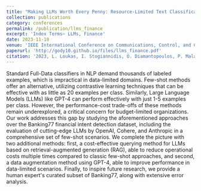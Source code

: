 ```yaml
---
title: "Making LLMs Worth Every Penny: Resource-Limited Text Classification in Banking"
collection: publications
category: conferences
permalink: /publication/llms_finance
excerpt: 'Index Terms— LLMs, Finance'
date: 2023-11-10
venue: 'IEEE International Conference on Communications, Control, and Computing Technologies for Smart Grids (SmartGridComm)'
paperurl: 'http://gody10.github.io/files/llms_finance.pdf'
citation: '2023, L. Loukas, I. Stogiannidis, O. Diamantopoulos, P. Malakasiotis, and S. Vassos, "Making LLMs Worth Every Penny: Resource-Limited Text Classification in Banking", 4th ACM International Conference on Artificial Intelligence in Finance (ICAIF), Accepted'
---
```

Standard Full-Data classifiers in NLP demand thousands of labeled examples, which is impractical in data-limited domains. Few-shot methods offer an alternative, utilizing contrastive learning techniques that can be effective with as little as 20 examples per class. Similarly, Large Language Models (LLMs) like GPT-4 can perform effectively with just 1-5 examples per class. However, the performance-cost trade-offs of these methods remain underexplored, a critical concern for budget-limited organizations. Our work addresses this gap by studying the aforementioned approaches over the Banking77 financial intent detection dataset, including the evaluation of cutting-edge LLMs by OpenAI, Cohere, and Anthropic in a comprehensive set of few-shot scenarios. We complete the picture with two additional methods: first, a cost-effective querying method for LLMs based on retrieval-augmented generation (RAG), able to reduce operational costs multiple times compared to classic few-shot approaches, and second, a data augmentation method using GPT-4, able to improve performance in data-limited scenarios. Finally, to inspire future research, we provide a human expert's curated subset of Banking77, along with extensive error analysis.